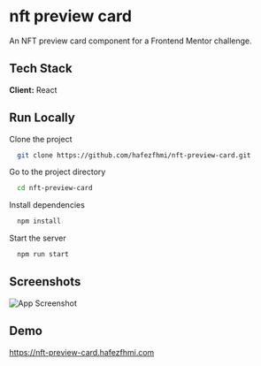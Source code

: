 # nft preview card

An NFT preview card component for a Frontend Mentor challenge.

## Tech Stack

**Client:** React

## Run Locally

Clone the project

```bash
  git clone https://github.com/hafezfhmi/nft-preview-card.git
```

Go to the project directory

```bash
  cd nft-preview-card
```

Install dependencies

```bash
  npm install
```

Start the server

```bash
  npm run start
```

## Screenshots

![App Screenshot](./resources/screenshot/Screenshot01.PNG)

## Demo

https://nft-preview-card.hafezfhmi.com
